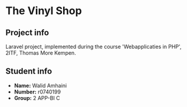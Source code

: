 # The Vinyl Shop
## Project info
Laravel project, implemented during the course 'Webapplicaties in PHP', 2ITF, Thomas More Kempen. 
## Student info
- **Name:** Walid Amhaini
- **Number:** r0740199
- **Group:** 2 APP-BI C
